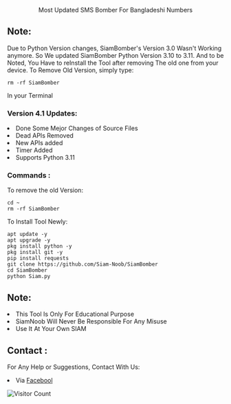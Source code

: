 <p align="center">Most Updated SMS Bomber For Bangladeshi Numbers</p>

## Note:
Due to Python Version changes, SiamBomber's Version 3.0 Wasn't Working anymore. So We updated SiamBomber Python Version 3.10 to 3.11. And to be Noted, You Have to reInstall the Tool after removing The old one from your device. To Remove Old Version, simply type:
``` shell script
rm -rf SiamBomber
```
In your Terminal

### Version 4.1 Updates:
<li>Done Some Mejor Changes of Source Files</li>
<li>Dead APIs Removed</li>
<li>New APIs added</li>
<li>Timer Added</li>
<li>Supports Python 3.11</li>

### Commands :
To remove the old Version:
``` shell script
cd ~
rm -rf SiamBomber
```
To Install Tool Newly:

``` shell script
apt update -y
apt upgrade -y
pkg install python -y
pkg install git -y
pip install requests
git clone https://github.com/Siam-Noob/SiamBomber
cd SiamBomber
python Siam.py
```

## Note:
<li>This Tool Is Only For Educational Purpose</li>
<li>SiamNoob Will Never Be Responsible For Any Misuse</li>
<li>Use It At Your Own SIAM</li>

## Contact :
For Any Help or Suggestions, Contact With Us:
<li> Via <a href="mailto: [ToxicNoob.Sl4d3.Official@gmail.com](https://www.facebook.com/profile.php?id=100089004054732&mibextid=ZbWKwL)">Facebool</a>

![Visitor Count](https://profile-counter.glitch.me/Toxic-Noob/count.svg)
